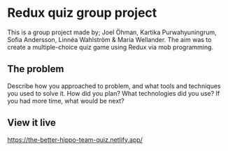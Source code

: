 # Redux quiz group project

This is a group project made by; Joel Öhman, Kartika Purwahyuningrum, Sofia Andersson, Linnéa Wahlström & Maria Wellander. The aim was to create a multiple-choice quiz game using Redux via mob programming.

## The problem

Describe how you approached to problem, and what tools and techniques you used to solve it. How did you plan? What technologies did you use? If you had more time, what would be next?

## View it live
https://the-better-hippo-team-quiz.netlify.app/